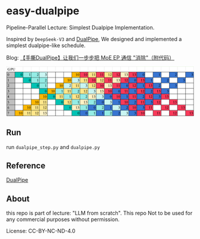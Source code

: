 # easy-dualpipe
Pipeline-Parallel Lecture: Simplest Dualpipe Implementation.

Inspired by `DeepSeek-V3` and [DualPipe](https://github.com/deepseek-ai/DualPipe), We designed and implemented a simplest dualpipe-like schedule.

Blog: [【手撕DualPipe】让我们一步步把 MoE EP 通信 "消除"（附代码）](https://zhuanlan.zhihu.com/p/1910995677451912435)

![easy-dualpipe](img/easy_dualpipe.png)

## Run

run `dualpipe_step.py` and `dualpipe.py` 

## Reference

[DualPipe](https://github.com/deepseek-ai/DualPipe)

## About

this repo is part of lecture: "LLM from scratch". This repo Not to be used for any commercial purposes without permission.

License: CC-BY-NC-ND-4.0